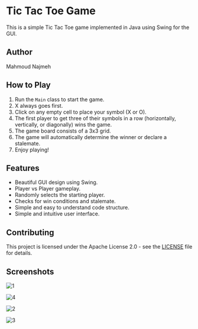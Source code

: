 # Tic Tac Toe Game

This is a simple Tic Tac Toe game implemented in Java using Swing for the GUI.

## Author

Mahmoud Najmeh

## How to Play

1. Run the `Main` class to start the game.
2. X always goes first.
3. Click on any empty cell to place your symbol (X or O).
4. The first player to get three of their symbols in a row (horizontally, vertically, or diagonally) wins the game.
5. The game board consists of a 3x3 grid.
6. The game will automatically determine the winner or declare a stalemate.
7. Enjoy playing!

## Features

- Beautiful GUI design using Swing.
- Player vs Player gameplay.
- Randomly selects the starting player.
- Checks for win conditions and stalemate.
- Simple and easy to understand code structure.
- Simple and intuitive user interface.


## Contributing

This project is licensed under the Apache License 2.0 - see the [LICENSE](LICENSE) file for details.


## Screenshots

![1](https://github.com/MN10101/tic-tac-toe-game/assets/78208459/15c72945-5486-4415-bdff-c884d3ab4f9b)

![4](https://github.com/MN10101/tic-tac-toe-game/assets/78208459/e15a8056-5905-41f2-b3e5-3660ff418d31)

![2](https://github.com/MN10101/tic-tac-toe-game/assets/78208459/bd33efb4-4e67-4394-a19b-764049c90ab4)

![3](https://github.com/MN10101/tic-tac-toe-game/assets/78208459/bdb5bf59-fb37-4d74-988b-ace9b437a60e)

